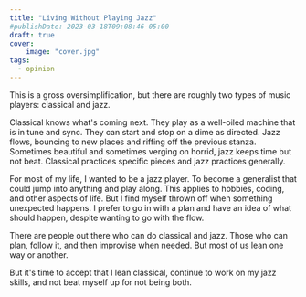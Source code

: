 ```yaml
---
title: "Living Without Playing Jazz"
#publishDate: 2023-03-18T09:08:46-05:00
draft: true
cover:
    image: "cover.jpg"
tags:
  - opinion
---
```


This is a gross oversimplification, but there are roughly two types of music players: classical and jazz.

Classical knows what's coming next. They play as a well-oiled machine that is in tune and sync. They can start and stop on a dime as directed. Jazz flows, bouncing to new places and riffing off the previous stanza. Sometimes beautiful and sometimes verging on horrid, jazz keeps time but not beat. Classical practices specific pieces and jazz practices generally.

For most of my life, I wanted to be a jazz player. To become a generalist that could jump into anything and play along. This applies to hobbies, coding, and other aspects of life. But I find myself thrown off when something unexpected happens. I prefer to go in with a plan and have an idea of what should happen, despite wanting to go with the flow.

There are people out there who can do classical and jazz. Those who can plan, follow it, and then improvise when needed. But most of us lean one way or another.

But it's time to accept that I lean classical, continue to work on my jazz skills, and not beat myself up for not being both. 